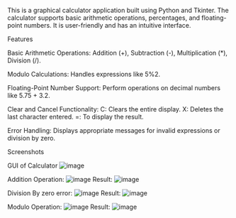 This is a graphical calculator application built using Python and Tkinter. The calculator supports basic arithmetic operations, percentages, and floating-point numbers. It is user-friendly and has an intuitive interface.

Features

Basic Arithmetic Operations:
Addition (+), Subtraction (-), Multiplication (*), Division (/).

Modulo Calculations:
Handles expressions like 5%2.

Floating-Point Number Support:
Perform operations on decimal numbers like 5.75 + 3.2.

Clear and Cancel Functionality:
C: Clears the entire display.
X: Deletes the last character entered.
=: To display the result.

Error Handling:
Displays appropriate messages for invalid expressions or division by zero.

Screenshots

GUI of Calculator
![image](https://github.com/user-attachments/assets/7be094c9-33fe-466f-aa1e-673581df75f0)

Addition Operation:
![image](https://github.com/user-attachments/assets/f1c659c1-ca4e-4ad3-8887-28df34ac13cc)
Result: 
![image](https://github.com/user-attachments/assets/615691ad-c8b0-4b7c-aabe-1b172536668f)

Division By zero error:
![image](https://github.com/user-attachments/assets/c1b10ba0-6788-424a-a7d2-7340cccc3a9a)
Result:
![image](https://github.com/user-attachments/assets/f2c8a326-8579-47c0-9d36-e635a4d91f1f)

Modulo Operation:
![image](https://github.com/user-attachments/assets/d0470df1-5c15-41ee-848c-90d80a1e8159)
Result:
![image](https://github.com/user-attachments/assets/033961c4-99ec-4763-8678-d3270b7b6724)






